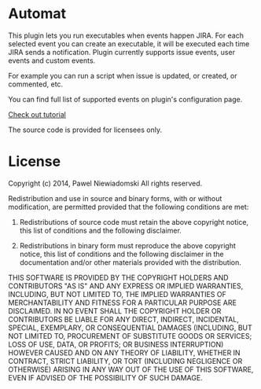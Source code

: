 # Automat
This plugin lets you run executables when events happen JIRA. For each selected event you can create an executable, it will be executed each time JIRA sends a notification. Plugin currently supports issue events, user events and custom events.

For example you can run a script when issue is updated, or created, or commented, etc.

You can find full list of supported events on plugin's configuration page.

[Check out tutorial](http://pawelniewiadomski.pl/post/45135045732/jira-events-can-execute-external-programs)

The source code is provided for licensees only.

# License

Copyright (c) 2014, Pawel Niewiadomski
All rights reserved.

Redistribution and use in source and binary forms, with or without modification, are permitted provided that the following conditions are met:

1. Redistributions of source code must retain the above copyright notice, this list of conditions and the following disclaimer.

2. Redistributions in binary form must reproduce the above copyright notice, this list of conditions and the following disclaimer in the documentation and/or other materials provided with the distribution.

THIS SOFTWARE IS PROVIDED BY THE COPYRIGHT HOLDERS AND CONTRIBUTORS "AS IS" AND ANY EXPRESS OR IMPLIED WARRANTIES, INCLUDING, BUT NOT LIMITED TO, THE IMPLIED WARRANTIES OF MERCHANTABILITY AND FITNESS FOR A PARTICULAR PURPOSE ARE DISCLAIMED. IN NO EVENT SHALL THE COPYRIGHT HOLDER OR CONTRIBUTORS BE LIABLE FOR ANY DIRECT, INDIRECT, INCIDENTAL, SPECIAL, EXEMPLARY, OR CONSEQUENTIAL DAMAGES (INCLUDING, BUT NOT LIMITED TO, PROCUREMENT OF SUBSTITUTE GOODS OR SERVICES; LOSS OF USE, DATA, OR PROFITS; OR BUSINESS INTERRUPTION) HOWEVER CAUSED AND ON ANY THEORY OF LIABILITY, WHETHER IN CONTRACT, STRICT LIABILITY, OR TORT (INCLUDING NEGLIGENCE OR OTHERWISE) ARISING IN ANY WAY OUT OF THE USE OF THIS SOFTWARE, EVEN IF ADVISED OF THE POSSIBILITY OF SUCH DAMAGE.
